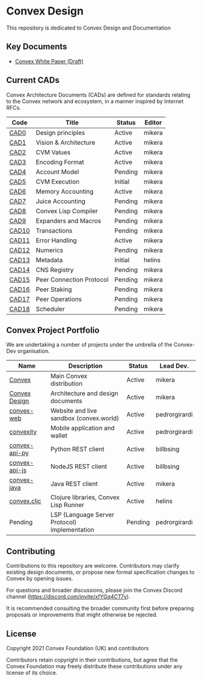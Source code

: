 # Convex Design

This repository is dedicated to Convex Design and Documentation

## Key Documents

- [Convex White Paper (Draft)](papers/convex-whitepaper.md)

## Current CADs

Convex Architecture Documents (CADs) are defined for standards relating to the Convex network and ecosystem, in a manner inspired by Internet RFCs.

| Code                          | Title                            | Status     | Editor
| ------------------            | -------------------------------- | ---------- | -----------
| [CAD0](cad/000_principles)    | Design principles                | Active     | mikera
| [CAD1](cad/001_arch)          | Vision & Architecture            | Active     | mikera
| [CAD2](cad/002_values)        | CVM Values                       | Active     | mikera
| [CAD3](cad/003_encoding)      | Encoding Format                  | Active     | mikera
| [CAD4](cad/004_accounts)      | Account Model                    | Pending    | mikera
| [CAD5](cad/005_cvmex)         | CVM Execution                    | Initial    | mikera
| [CAD6](cad/006_memory)        | Memory Accounting                | Active     | mikera
| [CAD7](cad/007_juice)         | Juice Accounting                 | Pending    | mikera
| [CAD8](cad/008_compiler)      | Convex Lisp Compiler             | Pending    | mikera
| [CAD9](cad/009_expanders)     | Expanders and Macros             | Pending    | mikera
| [CAD10](cad/010_transactions) | Transactions                     | Pending    | mikera
| [CAD11](cad/011_errors)       | Error Handling                   | Active     | mikera
| [CAD12](cad/012_numerics)     | Numerics                         | Pending    | mikera
| [CAD13](cad/013_metadata)     | Metadata                         | Initial    | helins
| [CAD14](cad/014_cns)          | CNS Registry                     | Pending    | mikera
| [CAD15](cad/015_peercomms)    | Peer Connection Protocol         | Pending    | mikera
| [CAD16](cad/016_peerstake)    | Peer Staking                     | Pending    | mikera
| [CAD17](cad/017_peerops)      | Peer Operations                  | Pending    | mikera
| [CAD18](cad/018_schedulrer)   | Scheduler                        | Pending    | mikera

## Convex Project Portfolio

We are undertaking a number of projects under the umbrella of the Convex-Dev organisation.

| Name                                                         | Description                                   | Status     | Lead Dev.
| -------------                                                | --------------------------------              | ---------- | -----
| [Convex](https://github.com/Convex-Dev/convex)               | Main Convex distribution                      | Active     | mikera
| [Convex Design](https://github.com/Convex-Dev/design)        | Architecture and design documents             | Active     | mikera
| [convex-web](https://github.com/Convex-Dev/convex-web)       | Website and live sandbox (convex.world)       | Active     | pedrorgirardi
| [convexity](https://github.com/Convex-Dev/convexity)         | Mobile application and wallet                 | Active     | pedrorgirardi
| [convex-api-py](https://github.com/Convex-Dev/convex-api-py) | Python REST client                            | Active     | billbsing
| [convex-api-js](https://github.com/Convex-Dev/convex-api-js) | NodeJS REST client                            | Active     | billbsing
| [convex-java](https://github.com/Convex-Dev/convex-java)     | Java REST client                              | Active     | mikera
| [convex.cljc](https://github.com/Convex-Dev/convex.cljc)     | Clojure libraries, Convex Lisp Runner         | Active     | helins
| Pending                                                      | LSP (Language Server Protocol) implementation | Pending    | pedrorgirardi

## Contributing

Contributions to this repository are welcome. Contributors may clarify existing design documents, or propose new formal specification changes to Convex by opening issues.

For questions and broader discussions, please join the Convex Discord channel (https://discord.com/invite/xfYGq4CT7v).

It is recommended consulting the broader community first before preparing proposals or improvements that might otherwise be rejected.

## License

Copyright 2021 Convex Foundation (UK) and contributors

Contributors retain copyright in their contributions, but agree that the Convex Foundation may freely distribute these contributions under any license of its choice.
